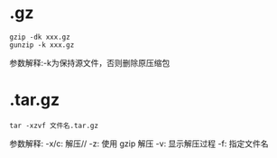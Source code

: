 # .gz
```shell
gzip -dk xxx.gz
gunzip -k xxx.gz
```
参数解释:-k为保持源文件，否则删除原压缩包

# .tar.gz
```shell
tar -xzvf 文件名.tar.gz
```
参数解释:
-x/c: 解压//
-z: 使用 gzip 解压
-v: 显示解压过程
-f: 指定文件名
